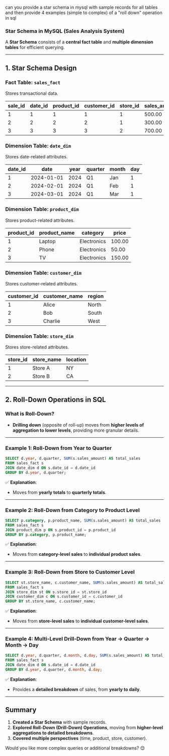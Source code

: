 can you provide a star schema in mysql with sample records for all tables and then provide 4 examples (simple to complex) of a "roll down" operation in sql

### **Star Schema in MySQL (Sales Analysis System)**  

A **Star Schema** consists of a **central fact table** and **multiple dimension tables** for efficient querying.

---

## **1. Star Schema Design**
### **Fact Table: `sales_fact`**
Stores transactional data.

| sale_id | date_id | product_id | customer_id | store_id | sales_amount | quantity_sold |
|---------|---------|------------|-------------|----------|--------------|---------------|
| 1       | 1       | 1          | 1           | 1        | 500.00       | 5             |
| 2       | 2       | 2          | 2           | 1        | 300.00       | 3             |
| 3       | 3       | 3          | 3           | 2        | 700.00       | 7             |

### **Dimension Table: `date_dim`**
Stores date-related attributes.

| date_id | date       | year | quarter | month | day |
|---------|-----------|------|---------|-------|-----|
| 1       | 2024-01-01 | 2024 | Q1      | Jan   | 1   |
| 2       | 2024-02-01 | 2024 | Q1      | Feb   | 1   |
| 3       | 2024-03-01 | 2024 | Q1      | Mar   | 1   |

### **Dimension Table: `product_dim`**
Stores product-related attributes.

| product_id | product_name | category  | price  |
|------------|-------------|-----------|--------|
| 1          | Laptop      | Electronics | 100.00 |
| 2          | Phone       | Electronics | 50.00  |
| 3          | TV          | Electronics | 150.00 |

### **Dimension Table: `customer_dim`**
Stores customer-related attributes.

| customer_id | customer_name | region   |
|------------|--------------|---------|
| 1          | Alice        | North   |
| 2          | Bob          | South   |
| 3          | Charlie      | West    |

### **Dimension Table: `store_dim`**
Stores store-related attributes.

| store_id | store_name | location |
|----------|-----------|----------|
| 1        | Store A   | NY       |
| 2        | Store B   | CA       |

---

## **2. Roll-Down Operations in SQL**
### **What is Roll-Down?**
- **Drilling down** (opposite of roll-up) moves from **higher levels of aggregation to lower levels**, providing more granular details.

---

### **Example 1: Roll-Down from Year to Quarter**
```sql
SELECT d.year, d.quarter, SUM(s.sales_amount) AS total_sales
FROM sales_fact s
JOIN date_dim d ON s.date_id = d.date_id
GROUP BY d.year, d.quarter;
```
✅ **Explanation**:  
- Moves from **yearly totals** to **quarterly totals**.

---

### **Example 2: Roll-Down from Category to Product Level**
```sql
SELECT p.category, p.product_name, SUM(s.sales_amount) AS total_sales
FROM sales_fact s
JOIN product_dim p ON s.product_id = p.product_id
GROUP BY p.category, p.product_name;
```
✅ **Explanation**:  
- Moves from **category-level sales** to **individual product sales**.

---

### **Example 3: Roll-Down from Store to Customer Level**
```sql
SELECT st.store_name, c.customer_name, SUM(s.sales_amount) AS total_sales
FROM sales_fact s
JOIN store_dim st ON s.store_id = st.store_id
JOIN customer_dim c ON s.customer_id = c.customer_id
GROUP BY st.store_name, c.customer_name;
```
✅ **Explanation**:  
- Moves from **store-level sales** to **individual customer-level sales**.

---

### **Example 4: Multi-Level Drill-Down from Year → Quarter → Month → Day**
```sql
SELECT d.year, d.quarter, d.month, d.day, SUM(s.sales_amount) AS total_sales
FROM sales_fact s
JOIN date_dim d ON s.date_id = d.date_id
GROUP BY d.year, d.quarter, d.month, d.day;
```
✅ **Explanation**:  
- Provides a **detailed breakdown** of sales, from **yearly to daily**.

---

## **Summary**
1. **Created a Star Schema** with sample records.
2. **Explored Roll-Down (Drill-Down) Operations**, moving from **higher-level aggregations to detailed breakdowns**.
3. **Covered multiple perspectives** (time, product, store, customer).  

Would you like more complex queries or additional breakdowns? 😊

